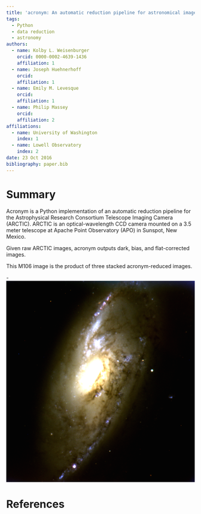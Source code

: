 ```yaml
---
title: 'acronym: An automatic reduction pipeline for astronomical images'
tags:
  - Python
  - data reduction
  - astronomy
authors:
  - name: Kolby L. Weisenburger
    orcid: 0000-0002-4639-1436
    affiliation: 1
  - name: Joseph Huehnerhoff
    orcid:
    affiliation: 1
  - name: Emily M. Levesque
    orcid:
    affiliation: 1
  - name: Philip Massey
    orcid:
    affiliation: 2
affiliations:
  - name: University of Washington
    index: 1
  - name: Lowell Observatory
    index: 2
date: 23 Oct 2016
bibliography: paper.bib
---
```


# Summary

Acronym is a Python implementation of an automatic reduction pipeline for the Astrophysical Research Consortium Telescope Imaging Camera (ARCTIC). ARCTIC is an optical-wavelength CCD camera mounted on a 3.5 meter telescope at Apache Point Observatory (APO) in Sunspot, New Mexico. 

Given raw ARCTIC images, acronym outputs dark, bias, and flat-corrected images. 

This M106 image is the product of three stacked acronym-reduced images.

-![M106 in all its glory.](Aligned_m106.png)

# References 
